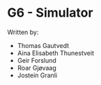 G6 - Simulator
==============

Written by:
- Thomas Gautvedt
- Aina Elisabeth Thunestveit
- Geir Forslund
- Roar Gjøvaag
- Jostein Granli